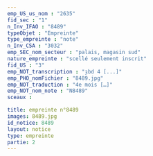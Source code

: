 ```yaml
---
emp_US_us_nom : "2635"
fid_sec : "1"
n_Inv_IFAO : "8489"
typeObjet : "Empreinte"
type_empreinte : "note"
n_Inv_CSA : "3032"
emp_SEC_nom_secteur : "palais, magasin sud"
nature_empreinte : "scellé seulement inscrit"
fid_US : "3"
emp_NOT_transcription : "ȝbd 4 [...]"
emp_PHO_nomFichier : "8489.jpg"
emp_NOT_traduction : "4e mois […]"
emp_NOT_nom_note : "N8489"
sceaux :

title: empreinte n°8489
images: 8489.jpg
id_notice: 8489
layout: notice
type: empreinte
partie: 2
---
```

